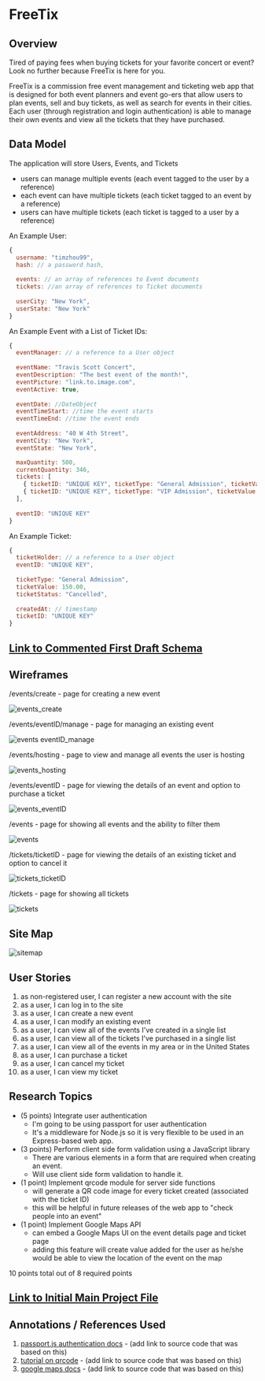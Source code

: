 # FreeTix

## Overview

Tired of paying fees when buying tickets for your favorite concert or event? Look no further because FreeTix is here for you.

FreeTix is a commission free event management and ticketing web app that is designed for both event planners and event go-ers that allow users to plan events, sell and buy tickets, as well as search for events in their cities. Each user (through registration and login authentication) is able to manage their own events and view all the tickets that they have purchased.


## Data Model

The application will store Users, Events, and Tickets

* users can manage multiple events (each event tagged to the user by a reference)
* each event can have multiple tickets (each ticket tagged to an event by a reference)
* users can have multiple tickets (each ticket is tagged to a user by a reference)

An Example User:

```javascript
{
  username: "timzhou99",
  hash: // a password hash,
  
  events: // an array of references to Event documents
  tickets: //an array of references to Ticket documents
  
  userCity: "New York",
  userState: "New York"
}
```

An Example Event with a List of Ticket IDs:

```javascript
{
  eventManager: // a reference to a User object
  
  eventName: "Travis Scott Concert",
  eventDescription: "The best event of the month!",
  eventPicture: "link.to.image.com",
  eventActive: true,
  
  eventDate: //DateObject
  eventTimeStart: //time the event starts
  eventTimeEnd: //time the event ends
  
  eventAddress: "40 W 4th Street",
  eventCity: "New York",
  eventState: "New York",

  maxQuantity: 500,
  currentQuantity: 346,
  tickets: [
    { ticketID: "UNIQUE KEY", ticketType: "General Admission", ticketValue: 150.00},
    { ticketID: "UNIQUE KEY", ticketType: "VIP Admission", ticketValue: 350.00},
  ],
  
  eventID: "UNIQUE KEY"
}
```

An Example Ticket:

```javascript
{
  ticketHolder: // a reference to a User object
  eventID: "UNIQUE KEY",
  
  ticketType: "General Admission",
  ticketValue: 150.00,
  ticketStatus: "Cancelled",
  
  createdAt: // timestamp
  ticketID: "UNIQUE KEY"
}
```

## [Link to Commented First Draft Schema](db.js) 

## Wireframes

/events/create - page for creating a new event

![events_create](documentation/events-create.PNG)

/events/eventID/manage - page for managing an existing event

![events eventID_manage](documentation/events-manage.PNG)

/events/hosting - page to view and manage all events the user is hosting

![events_hosting](documentation/events-hosting.PNG)

/events/eventID - page for viewing the details of an event and option to purchase a ticket

![events_eventID](documentation/events-eventID.PNG)

/events - page for showing all events and the ability to filter them

![events](documentation/events.PNG)

/tickets/ticketID - page for viewing the details of an existing ticket and option to cancel it

![tickets_ticketID](documentation/tickets-ticketID.PNG)

/tickets - page for showing all tickets

![tickets](documentation/tickets.PNG)

## Site Map

![sitemap](documentation/sitemap.PNG)

## User Stories

1. as non-registered user, I can register a new account with the site
2. as a user, I can log in to the site
3. as a user, I can create a new event
4. as a user, I can modify an existing event
5. as a user, I can view all of the events I've created in a single list
6. as a user, I can view all of the tickets I've purchased in a single list
7. as a user, I can view all of the events in my area or in the United States
8. as a user, I can purchase a ticket
9. as a user, I can cancel my ticket
10. as a user, I can view my ticket

## Research Topics

* (5 points) Integrate user authentication
    * I'm going to be using passport for user authentication
    * It's a middleware for Node.js so it is very flexible to be used in an Express-based web app.
* (3 points) Perform client side form validation using a JavaScript library
    * There are various elements in a form that are required when creating an event. 
    * Will use client side form validation to handle it.
* (1 point) Implement qrcode module for server side functions
    * will generate a QR code image for every ticket created (associated with the ticket ID)
    * this will be helpful in future releases of the web app to "check people into an event"
* (1 point) Implement Google Maps API
    * can embed a Google Maps UI on the event details page and ticket page
    * adding this feature will create value added for the user as he/she would be able to view the location of the event on the map

10 points total out of 8 required points

## [Link to Initial Main Project File](app.js) 

## Annotations / References Used

1. [passport.js authentication docs](http://passportjs.org/docs) - (add link to source code that was based on this)
2. [tutorial on qrcode](http://thecodebarbarian.com/creating-qr-codes-with-node-js.html) - (add link to source code that was based on this)
3. [google maps docs](https://developers.google.com/maps/documentation/embed) - (add link to source code that was based on this)

